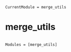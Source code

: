 ```@meta
CurrentModule = merge_utils
```

# merge_utils

```@index
```

```@autodocs
Modules = [merge_utils]
```
